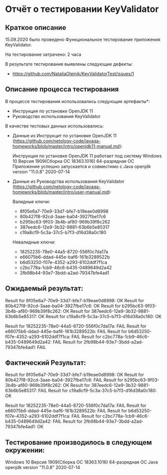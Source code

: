# Отчёт о тестировании KeyValidator
## Краткое описание
15.09.2020 было проведено Функциональное тестирование приложения KeyValidator.

На тестирование затрачено: 2 часа

В результате тестирования выявлены следующие дефекты:

  * https://github.com/NataliaOleinik/KeyValidatorTest/issues/1

## Описание процесса тестирования
В процессе тестирования использовались следующие артефакты*:

  * Инструкция по установке OpenJDK 11
  * Руководство использования KeyValidator

В качестве тестовых данных использовались:
   * Данные из Инструкцит по установке OpenJDK 11 (https://github.com/netology-code/javaqa-homeworks/blob/master/intro/openjdk11-manual.md):

     Инструкция по установке OpenJDK 11 работает под систему Windows 10 Версия 1909(Сборка ОС 18363.1016) 64-разрядная ОС
     Приложение успешно запускается и совместимо с Java openjdk version "11.0.8" 2020-07-14


   * Данные из Руководства использования KeyValidator (https://github.com/netology-code/javaqa-homeworks/blob/master/intro/user-manual.md):

     Валидные ключи:

       * 8f05e6a7-70e9-33d7-bfe7-b19eae0d8998
       * 80b427f8-92cd-3aae-ba04-3927fbe17c6
       * b295bc63-9f03-3b4b-af80-969b39f8c262
       * 387eedc6-12e9-3b32-9881-63b6b5e85317
       * c19a8cf9-5c3a-37c5-b7f3-d16d38a0c180

     Невалидные ключи:

       * 18252235-78e0-44a5-8720-556f0c7da17a
       * e66075b6-ddad-445e-baf6-161b3289522b
       * b6d53250-f07e-4352-a293-6102ddf7f1ca
       * c2bc778a-1cb9-46c6-b435-0489649d2a42
       * 2fb98b44-93e7-3bdd-a2ad-79347bfe4ad1

  ## Ожидаемый результат:

   Result for 8f05e6a7-70e9-33d7-bfe7-b19eae0d8998: OK
   Result for 80b427f8-92cd-3aae-ba04-3927fbe17c6: OK
   Result for b295bc63-9f03-3b4b-af80-969b39f8c262: OK
   Result for 387eedc6-12e9-3b32-9881-63b6b5e85317: OK
   Result for c19a8cf9-5c3a-37c5-b7f3-d16d38a0c180: OK

   Result for 18252235-78e0-44a5-8720-556f0c7da17a: FAIL
   Result for e66075b6-ddad-445e-baf6-161b3289522b: FAIL
   Result for b6d53250-f07e-4352-a293-6102ddf7f1ca: FAIL
   Result for c2bc778a-1cb9-46c6-b435-0489649d2a42: FAIL
   Result for 2fb98b44-93e7-3bdd-a2ad-79347bfe4ad1: FAIL


  ## Фактический Результат:

   Result for 8f05e6a7-70e9-33d7-bfe7-b19eae0d8998: OK
   Result for 80b427f8-92cd-3aae-ba04-3927fbe17c6: FAIL
   Result for b295bc63-9f03-3b4b-af80-969b39f8c262: OK
   Result for 387eedc6-12e9-3b32-9881-63b6b5e85317: FAIL
   Result for c19a8cf9-5c3a-37c5-b7f3-d16d38a0c180: OK

   Result for 18252235-78e0-44a5-8720-556f0c7da17a: FAIL
   Result for e66075b6-ddad-445e-baf6-161b3289522b: FAIL
   Result for b6d53250-f07e-4352-a293-6102ddf7f1ca: FAIL
   Result for c2bc778a-1cb9-46c6-b435-0489649d2a42: FAIL
   Result for 2fb98b44-93e7-3bdd-a2ad-79347bfe4ad1: OK

 ## Тестирование производилось в следующем окружении:
   Windows 10 Версия 1909(Сборка ОС 18363.1016) 64-разрядная ОС
   Java openjdk version "11.0.8" 2020-07-14

